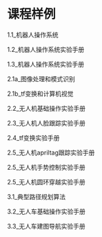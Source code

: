 # 课程样例

1.1_机器人操作系统

1.2_机器人操作系统实验手册

1.3_机器人操作系统实验手册

2.1a_图像处理和模式识别

2.1b_tf变换和计算机视觉

2.2_无人机基础操作实验手册

2.3_无人机人脸跟踪实验手册

2.4_tf变换实验手册

2.5_无人机apriltag跟踪实验手册

2.5_无人机手势控制实验手册

2.5_无人机圆环穿越实验手册

3.1_典型路径规划算法

3.2_无人车基础操作实验手册

3.3_无人车建图导航实验手册
